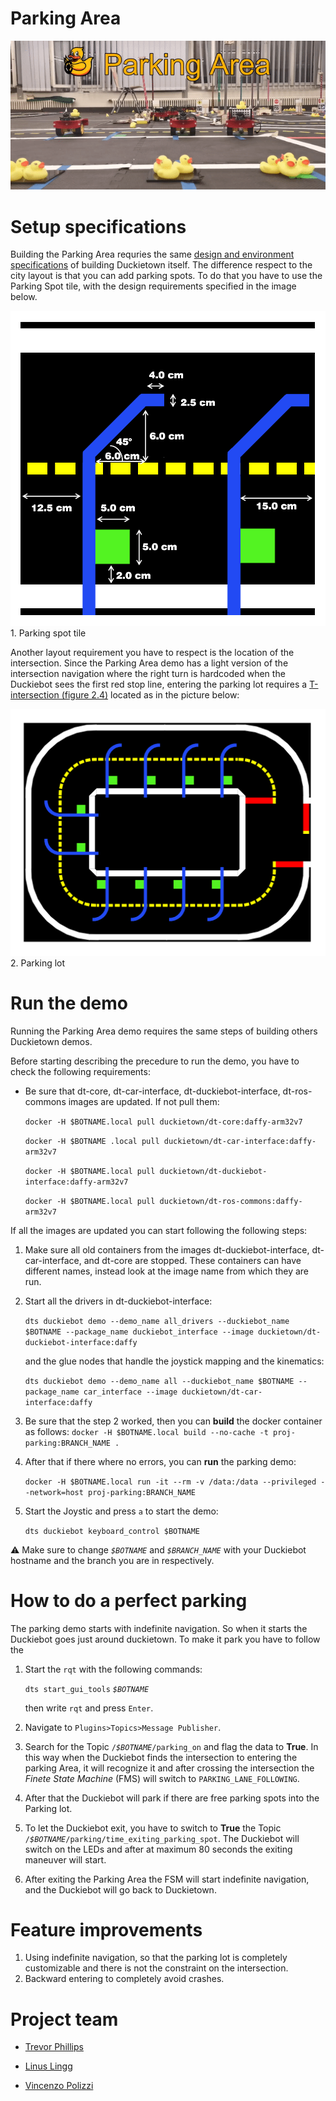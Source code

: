 
# Parking Area

<div figure-id="fig:header">
     <img src="media/parking-gift.gif" />
</div>


# Setup specifications

Building the Parking Area requries the same [design and environment specifications][duckietown_layout_specs] of building Duckietown itself.
The difference respect to the city layout is that you can add parking spots. To do that you have to use the Parking Spot tile, with the design requirements specified in the image below.

![parking spot tile specifics][spot_spec_tile] 1. Parking spot tile

Another layout requirement you have to respect is the location of the intersection. Since the Parking Area demo has a light version of the intersection navigation where the right turn is hardcoded when the Duckiebot sees the first red stop line, entering the parking lot requires a [T-intersection (figure 2.4)](duckietown_layout_specs) located as in the picture below:

![parking lot example setup][lot_example] 2. Parking lot 

# Run the demo

Running the Parking Area demo requires the same steps of building others Duckietown demos.

Before starting describing the precedure to run the demo, you have to check the following requirements:

* Be sure that dt-core, dt-car-interface, dt-duckiebot-interface, dt-ros-commons images are updated. If not pull them:

    `docker -H $BOTNAME.local pull duckietown/dt-core:daffy-arm32v7`

    `docker -H $BOTNAME .local pull duckietown/dt-car-interface:daffy-arm32v7`

    `docker -H $BOTNAME.local pull duckietown/dt-duckiebot-interface:daffy-arm32v7`

    `docker -H $BOTNAME.local pull duckietown/dt-ros-commons:daffy-arm32v7`

If all the images are updated you can start following the following steps:

1. Make sure all old containers from the images dt-duckiebot-interface, dt-car-interface, and dt-core are stopped. These containers can have different names, instead look at the image name from which they are run.    

2. Start all the drivers in dt-duckiebot-interface:

    `dts duckiebot demo --demo_name all_drivers --duckiebot_name $BOTNAME --package_name duckiebot_interface --image duckietown/dt-duckiebot-interface:daffy`
    
    and the glue nodes that handle the joystick mapping and the kinematics:

    `dts duckiebot demo --demo_name all --duckiebot_name $BOTNAME --package_name car_interface --image duckietown/dt-car-interface:daffy`

3. Be sure that the step 2 worked, then you can **build** the docker container as follows:
    `docker -H $BOTNAME.local build --no-cache -t proj-parking:BRANCH_NAME .`

4. After that if there where no errors, you can **run** the parking demo:

    `docker -H $BOTNAME.local run -it --rm -v /data:/data --privileged --network=host proj-parking:BRANCH_NAME`

5. Start the Joystic and press `a` to start the demo:

    `dts duckiebot keyboard_control $BOTNAME`


:warning: Make sure to change _`$BOTNAME`_ and _`$BRANCH_NAME`_ with your Duckiebot hostname and the branch you are in respectively.

# How to do a perfect parking

The parking demo starts with indefinite navigation. So when it starts the Duckiebot goes just around duckietown. To make it park you have to follow the 

1. Start the `rqt` with the following commands:

    `dts start_gui_tools` _`$BOTNAME`_

    then write `rqt` and press `Enter`.

2. Navigate to `Plugins>Topics>Message Publisher`.
3. Search for the Topic `/`_`$BOTNAME`_`/parking_on` and flag the data to **True**. In this way when the Duckiebot finds the intersection to entering the parking Area, it will recognize it and after crossing the intersection the *Finete State Machine* (FMS) will switch to `PARKING_LANE_FOLLOWING`.
4. After that the Duckiebot will park if there are free parking spots into the Parking lot. 

5. To let the Duckiebot exit, you have to switch to **True** the Topic `/`_`$BOTNAME`_`/parking/time_exiting_parking_spot`. The Duckiebot will switch on the LEDs and after at maximum 80 seconds the exiting maneuver will start.

6. After exiting the Parking Area the FSM will start indefinite navigation, and the Duckiebot will go back to Duckietown.


# Feature improvements
1. Using indefinite navigation, so that the parking lot is completely customizable and there is not the constraint on the intersection.
2. Backward entering to completely avoid crashes.

# Project team

* [Trevor Phillips](https://github.com/trevphil)

* [Linus Lingg](https://github.com/Linus1994)

* [Vincenzo Polizzi](https://github.com/viciopoli01)



[duckietown_layout_specs]:https://docs.duckietown.org/daffy/opmanual_duckietown/out/dt_ops_appearance_specifications.html

[spot_spec_tile]:media/data-from-img-DT19_tile_parking-texture-annotation.png#res
[spot_tile]:media/data-from-img-DT19_tile_parking-texture.png#res

[lot_example]:media/data-from-img-DT19_map_parking-area-texture.png#res
